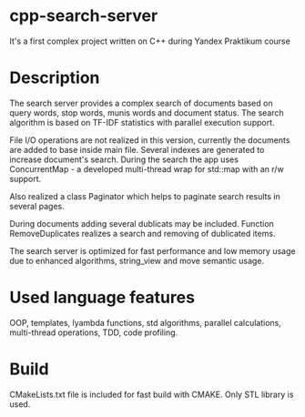 # cpp-search-server
It's a first complex project written on C++ during Yandex Praktikum course

# Description
The search server provides a complex search of documents based on query words, stop words, munis words and document status. The search algorithm is based on TF-IDF statistics with parallel execution support.

File I/O operations are not realized in this version, currently the documents are added to base inside main file. Several indexes are generated to increase document's search. During the search the app uses ConcurrentMap - a developed multi-thread wrap for std::map with an r/w support.

Also realized a class Paginator which helps to paginate search results in several pages.

During documents adding several dublicats may be included. Function RemoveDuplicates realizes a search and removing of dublicated items.

The search server is optimized for fast performance and low memory usage due to enhanced algorithms, string_view and move semantic usage.

# Used language features
OOP, templates, lyambda functions, std algorithms, parallel calculations, multi-thread operations, TDD, code profiling.

# Build
CMakeLists.txt file is included for fast build with CMAKE. Only STL library is used.
